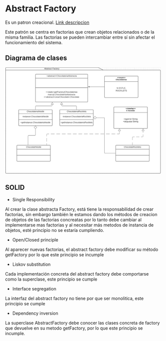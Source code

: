 # Abstract Factory
Es un patron creacional. [Link descripcion](https://sourcemaking.com/design_patterns/abstract_factory)

Este patrón se centra en factorias que crean objetos relacionados o de la misma familia. Las factorias se pueden intercambiar entre sí sin afectar el funcionamiento del sistema.

## Diagrama de clases
![UML](abstract_factory.jpg)

## SOLID
* Single Responsibility

Al crear la clase abstracta Factory, está tiene la responsabilidad de crear factorias, sin embargo también le estamos dando los métodos de creacion de objetos de las factorias concreatas por lo tanto debe cambiar al implementarse mas factorias y al necesitar más metodos de instancia de objetos, esté principio no se estaría cumpliendo.

* Open/Closed principle

Al aparecer nuevas factorias, el abstract factory debe modificar su método getFactory por lo que este principio se incumple

* Liskov substitution

Cada implementación concreta del abstract factory debe comportarse como la superclase, este principio se cumple

* Interface segregation

La interfaz del abstract factory no tiene por que ser monolitica, este principio se cumple

* Dependency inversion

La superclase AbstractFactory debe conocer las clases concreta de factory que devuelve en su metodo getFactory, por lo que este principio se incumple.
